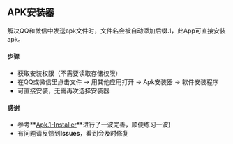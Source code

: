 ## APK安装器
 解决QQ和微信中发送apk文件时，文件名会被自动添加后缀.1，此App可直接安装apk。
#### 步骤
 - 获取安装权限（不需要读取存储权限）
 - 在QQ或微信里点击文件 → 用其他应用打开 → Apk安装器 → 软件安装程序
 - 可直接安装，无需再次选择安装器
#### 感谢
 - 参考**[Apk.1-Installer](https://www.example.com)**进行了一波完善，顺便练习一波)
 - 有问题请反馈到**Issues**，看到会及时修复